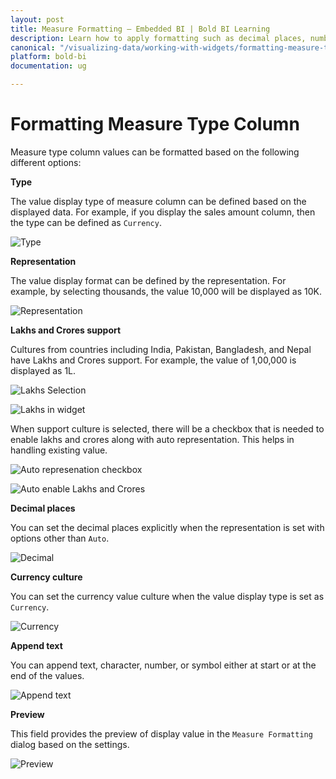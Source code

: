 ```yaml
---
layout: post
title: Measure Formatting – Embedded BI | Bold BI Learning
description: Learn how to apply formatting such as decimal places, number type, etc. to the numeric column in Bold BI Embedded dashboard.
canonical: "/visualizing-data/working-with-widgets/formatting-measure-type-column/"
platform: bold-bi
documentation: ug

---
```


# Formatting Measure Type Column

Measure type column values can be formatted based on the following different options:

**Type**

The value display type of measure column can be defined based on the displayed data. For example, if you display the sales amount column, then the type can be defined as `Currency`.

![Type](/static/assets/visualizing-data/working-with-widgets/images/formattingmeasuretypecolumn_type.PNG)

**Representation**

The value display format can be defined by the representation. For example, by selecting thousands, the value 10,000 will be displayed as 10K.

![Representation](/static/assets/visualizing-data/working-with-widgets/images/formattingmeasuretypecolumn_representation.PNG)

**Lakhs and Crores support**

Cultures from countries including India, Pakistan, Bangladesh, and Nepal have Lakhs and Crores support. For example, the value of 1,00,000 is displayed as 1L.

![Lakhs Selection](/static/assets/visualizing-data/working-with-widgets/images/lakhs-selection.png#max-width=50%)

![Lakhs in widget](/static/assets/visualizing-data/working-with-widgets/images/lakhs-reflected-in-grid.png#max-width=50%)

When support culture is selected, there will be a checkbox that is needed to enable lakhs and crores along with auto representation. This helps in handling existing value.

![Auto represenation checkbox](/static/assets/visualizing-data/working-with-widgets/images/lakhsandcrores-auto-representation.png#max-width=50%)

![Auto enable Lakhs and Crores](/static/assets/visualizing-data/working-with-widgets/images/auto-enable-lakhsandcrores.png#max-width=50%)


**Decimal places**

You can set the decimal places explicitly when the representation is set with options other than `Auto`.

![Decimal](/static/assets/visualizing-data/working-with-widgets/images/formattingmeasuretypecolumn_decimal.PNG)

**Currency culture**

You can set the currency value culture when the value display type is set as `Currency`.

![Currency](/static/assets/visualizing-data/working-with-widgets/images/formattingmeasuretypecolumn_currency.PNG)

**Append text**

You can append text, character, number, or symbol either at start or at the end of the values.

![Append text](/static/assets/visualizing-data/working-with-widgets/images/formattingmeasuretypecolumn_appendtext.PNG)

**Preview**

This field provides the preview of display value in the `Measure Formatting` dialog based on the settings.

![Preview](/static/assets/visualizing-data/working-with-widgets/images/formattingmeasuretypecolumn_preview.PNG)







